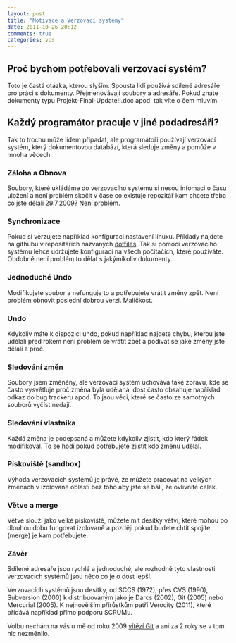 ```yaml
---
layout: post
title: "Motivace a Verzovací systémy"
date: 2011-10-26 20:12
comments: true
categories: vcs
---
```

## Proč bychom potřebovali verzovací systém?
Toto je častá otázka, kterou slyším. Spousta lidí používá sdílené adresáře pro práci s dokumenty. Přejmenovávají soubory a adresáře. Pokud znáte dokumenty typu Projekt-Final-Update!!.doc apod. tak víte o čem mluvím.

## Každý programátor pracuje v jiné podadresáři?
Tak to trochu může lidem připadat, ale programátoři používají verzovací systém, který dokumentovou databází, která sleduje změny a pomůže v mnoha věcech.

### Záloha a Obnova 
Soubory, které ukládáme do verzovacího systému si nesou infomaci o času uložení a není problém skočit v čase co existuje repozitář kam chcete třeba co jste dělali 29.7.2009? Není problém.

### Synchronizace
Pokud si verzujete například konfiguraci nastavení linuxu. Příklady najdete na githubu v repositářích nazvaných [dotfiles](https://github.com/search?type=Repositories&language=&q=dotfiles&repo=&langOverride=&x=16&y=29&start_value=1). Tak si pomocí verzovacího systému lehce udržujete konfiguraci na všech počítačích, které používáte. Obdobně není problém to dělat s jakýmikoliv dokumenty.

### Jednoduché Undo
Modifikujete soubor a nefunguje to a potřebujete vrátit změny zpět. Není problém obnovit poslední dobrou verzi. Maličkost.

### Undo
Kdykoliv máte k dispozici undo, pokud například najdete chybu, kterou jste udělali před rokem není problém se vrátit zpět a podívat se jaké změny jste dělali a proč.

### Sledování změn
Soubory jsem změněny, ale verzovací systém uchovává také zprávu, kde se často vysvětluje proč změna byla udělaná, dost často obsahuje například odkaz do bug trackeru apod. To jsou věci, které se často ze samotných souborů vyčíst nedají.

### Sledování vlastníka
Každá změna je podepsaná a můžete kdykoliv zjistit, kdo který řádek modifikoval. To se hodí pokud potřebujete zjistit kdo změnu udělal.

### Pískoviště (sandbox)
Výhoda verzovacích systémů je právě, že můžete pracovat na velkých změnách v izolované oblasti bez toho aby jste se báli, že ovlivníte celek. 

### Větve a merge
Větve slouží jako velké pískoviště, můžete mít desítky větví, které mohou po dlouhou dobu fungovat izolovaně a později pokud budete chtít spojíte (merge) je kam potřebujete.

### Závěr
Sdílené adresáře jsou rychlé a jednoduché, ale rozhodně tyto vlastnosti verzovacích systémů jsou něco co je o dost lepší.

Verzovacích systémů jsou desítky, od SCCS (1972), přes CVS (1990), Subversion (2000) k distribuovaným jako je Darcs (2002), Git (2005) nebo Mercurial (2005). K nejnovějším přírůstkům patří Verocity (2011), které přidává například přímo podporu SCRUMu.

Volbu nechám na vás u mě od roku 2009 [vítězí Git](http://blog.prskavec.net/2009/11/proc-jsem-presel-z-mercurial-na-git/) a ani za 2 roky se v tom nic nezměnilo.
